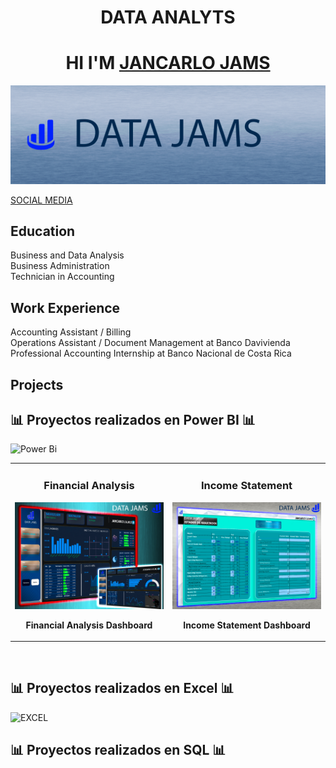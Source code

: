 <div align="center">
<h1 align="center">DATA ANALYTS</h1>
<h1 align="center">HI I'M <a href="https://beacons.ai/data_jams">JANCARLO JAMS</a> </h1>
</div>
<img src="TP1/Banner 3.png">

[SOCIAL MEDIA](https://beacons.ai/data_jams)

## Education
Business and Data Analysis                                                                                                                                                   
Business Administration                                                                                                                                                      
Technician in Accounting                                                                                                                                                     

## Work Experience
Accounting Assistant / Billing                                                                                                                                                                                                
Operations Assistant / Document Management at Banco Davivienda                                                                                                                                                                
Professional Accounting Internship at Banco Nacional de Costa Rica                                                                                                                                                            

## Projects


## 📊 **Proyectos realizados en Power BI** 📊
![Power Bi](https://img.shields.io/badge/power_bi-F2C811?style=for-the-badge&logo=powerbi&logoColor=black)

<table>
<tr>
<td width="50%">
<h3 align="center">Financial Analysis</h3>
<div align="center">
<a href="https://app.powerbi.com/view?r=eyJrIjoiYWQ2YzJkNjEtZjJkNS00YjBlLTliODItMjQwY2Y0NDZjMjk3IiwidCI6ImRmODY3OWNkLWE4MGUtNDVkOC05OWFjLWM4M2VkN2ZmOTVhMCJ9" target="_blank"><img src="TP1/Miaturas/04 - Miniatura Finaciero enfocado en ingresos y gastos.png" width="240" height="171" alt="POWER BI"></a>

</p>
<p><strong>Financial Analysis Dashboard<strong></p>
</div>
                                                                                      
</td>

<td width="50%">
<h3 align="center">Income Statement</h3>
<div align="center">                                       
<a href="https://app.powerbi.com/view?r=eyJrIjoiZmU5NzMzY2EtMGRjZi00Mjg3LWEzZmUtMDc0ZTM5Mjg2Zjk1IiwidCI6ImRmODY3OWNkLWE4MGUtNDVkOC05OWFjLWM4M2VkN2ZmOTVhMCJ9" target="_blank"><img src="TP1/Miaturas/03 - Miniatura Income statement.png" width="240" height="171" alt="POWER BI"></a>

</p>
</p><strong>Income Statement Dashboard<strong></p>
</div>                                                             
</table>                                                                                 
</div>
<br>

## 📊 **Proyectos realizados en Excel** 📊
![EXCEL](https://img.shields.io/badge/Microsoft_Excel-217346?style=for-the-badge&logo=microsoft-excel&logoColor=white)

## 📊 **Proyectos realizados en SQL** 📊
